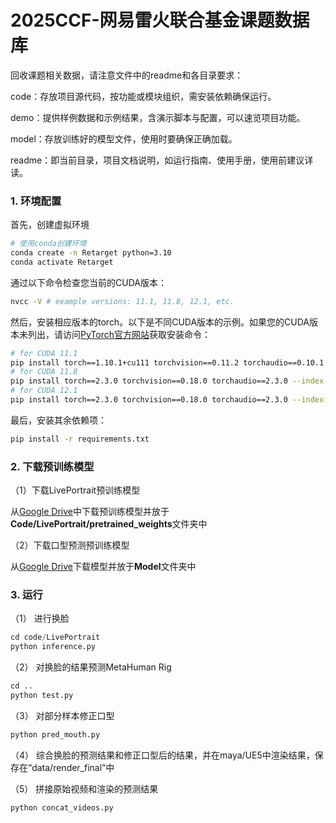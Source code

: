 # 2025CCF-网易雷火联合基金课题数据库

回收课题相关数据，请注意文件中的readme和各目录要求：

code：存放项目源代码，按功能或模块组织，需安装依赖确保运行。

demo：提供样例数据和示例结果，含演示脚本与配置，可以速览项目功能。

model：存放训练好的模型文件，使用时要确保正确加载。

readme：即当前目录，项目文档说明，如运行指南、使用手册，使用前建议详读。

### 1. 环境配置

首先，创建虚拟环境

```bash
# 使用conda创建环境
conda create -n Retarget python=3.10
conda activate Retarget
```

通过以下命令检查您当前的CUDA版本：

```bash
nvcc -V # example versions: 11.1, 11.8, 12.1, etc.
```

然后，安装相应版本的torch。以下是不同CUDA版本的示例。如果您的CUDA版本未列出，请访问[PyTorch官方网站](https://pytorch.org/get-started/previous-versions)获取安装命令：

```bash
# for CUDA 11.1
pip install torch==1.10.1+cu111 torchvision==0.11.2 torchaudio==0.10.1 -f https://download.pytorch.org/whl/cu111/torch_stable.html
# for CUDA 11.8
pip install torch==2.3.0 torchvision==0.18.0 torchaudio==2.3.0 --index-url https://download.pytorch.org/whl/cu118
# for CUDA 12.1
pip install torch==2.3.0 torchvision==0.18.0 torchaudio==2.3.0 --index-url https://download.pytorch.org/whl/cu121
```

最后，安装其余依赖项：

```bash
pip install -r requirements.txt
```



### 2. 下载预训练模型

（1）下载LivePortrait预训练模型

从[Google Drive](https://drive.google.com/drive/folders/1UtKgzKjFAOmZkhNK-OYT0caJ_w2XAnib)中下载预训练模型并放于**Code/LivePortrait/pretrained_weights**文件夹中

（2）下载口型预测预训练模型

从[Google Drive](https://drive.google.com/file/d/1PYIfppWAIVFuO2dWQgIuLrvSMkAYYTE5/view)下载模型并放于**Model**文件夹中



### 3. 运行

（1） 进行换脸

```python
cd code/LivePortrait
python inference.py
```

（2） 对换脸的结果预测MetaHuman Rig

```python
cd ..
python test.py
```

（3） 对部分样本修正口型

```python
python pred_mouth.py
```

（4） 综合换脸的预测结果和修正口型后的结果，并在maya/UE5中渲染结果，保存在“data/render_final”中

（5） 拼接原始视频和渲染的预测结果

```
python concat_videos.py
```

